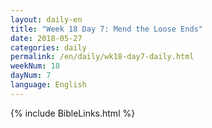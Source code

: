 ```yaml
---
layout: daily-en
title: "Week 18 Day 7: Mend the Loose Ends"
date: 2018-05-27
categories: daily
permalink: /en/daily/wk18-day7-daily.html
weekNum: 18
dayNum: 7
language: English
---
```


{% include BibleLinks.html %} 
